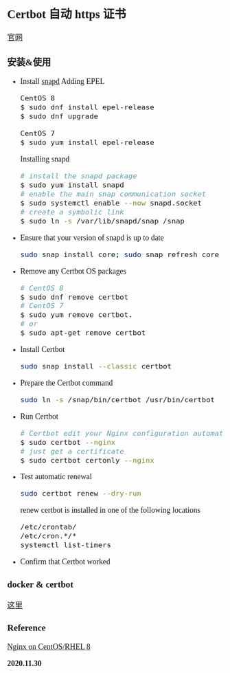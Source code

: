 <font size=4 face='楷体'>

## Certbot 自动 https 证书

[官网](https://certbot.eff.org/)

### 安装&使用

- Install [snapd](https://snapcraft.io/docs/installing-snap-on-centos)
    Adding EPEL

    ```bash
    CentOS 8
    $ sudo dnf install epel-release
    $ sudo dnf upgrade

    CentOS 7
    $ sudo yum install epel-release
    ```

    Installing snapd

    ```bash
    # install the snapd package
    $ sudo yum install snapd
    # enable the main snap communication socket
    $ sudo systemctl enable --now snapd.socket
    # create a symbolic link
    $ sudo ln -s /var/lib/snapd/snap /snap
    ```

- Ensure that your version of snapd is up to date

    ```bash
    sudo snap install core; sudo snap refresh core
    ```

- Remove any Certbot OS packages

    ```bash
    # CentOS 8
    $ sudo dnf remove certbot
    # CentOS 7
    $ sudo yum remove certbot.
    # or
    $ sudo apt-get remove certbot
    ```

- Install Certbot

    ```bash
    sudo snap install --classic certbot
    ```

- Prepare the Certbot command

    ```bash
    sudo ln -s /snap/bin/certbot /usr/bin/certbot
    ```

- Run Certbot

    ```bash
    # Certbot edit your Nginx configuration automatically
    $ sudo certbot --nginx
    # just get a certificate
    $ sudo certbot certonly --nginx
    ```

- Test automatic renewal

    ```bash
    sudo certbot renew --dry-run
    ```

    renew certbot is installed in one of the following locations

    ```bash
    /etc/crontab/
    /etc/cron.*/*
    systemctl list-timers
    ```

- Confirm that Certbot worked

### docker & certbot

[这里](https://www.cnblogs.com/txb1989/p/13079961.html)

### Reference

[Nginx on CentOS/RHEL 8](https://certbot.eff.org/lets-encrypt/centosrhel8-nginx)

**2020.11.30**
